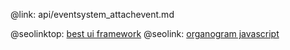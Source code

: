 @link: api/eventsystem_attachevent.md

@seolinktop: [best ui framework](https://webix.com)
@seolink: [organogram javascript](https://webix.com/widget/organogram/)